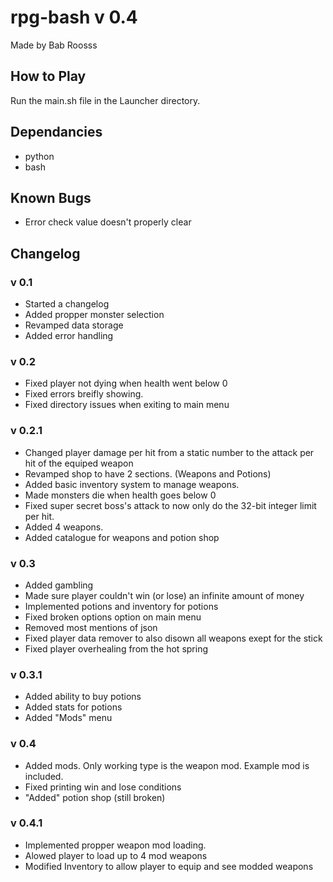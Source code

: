 # rpg-bash v 0.4
Made by Bab Roosss

## How to Play
Run the main.sh file in the Launcher directory.

## Dependancies
- python
- bash

## Known Bugs
- Error check value doesn't properly clear

## Changelog

### v 0.1
- Started a changelog
- Added propper monster selection
- Revamped data storage
- Added error handling

### v 0.2
- Fixed player not dying when health went below 0
- Fixed errors breifly showing.
- Fixed directory issues when exiting to main menu

### v 0.2.1
- Changed player damage per hit from a static number to the attack per hit of the equiped weapon
- Revamped shop to have 2 sections. (Weapons and Potions)
- Added basic inventory system to manage weapons.
- Made monsters die when health goes below 0
- Fixed super secret boss's attack to now only do the 32-bit integer limit per hit.
- Added 4 weapons.
- Added catalogue for weapons and potion shop

### v 0.3
- Added gambling
- Made sure player couldn't win (or lose) an infinite amount of money
- Implemented potions and inventory for potions
- Fixed broken options option on main menu
- Removed most mentions of json
- Fixed player data remover to also disown all weapons exept for the stick
- Fixed player overhealing from the hot spring

### v 0.3.1
- Added ability to buy potions
- Added stats for potions
- Added "Mods" menu

### v 0.4
- Added mods. Only working type is the weapon mod. Example mod is included.
- Fixed printing win and lose conditions
- "Added" potion shop (still broken)

### v 0.4.1
- Implemented propper weapon mod loading.
- Alowed player to load up to 4 mod weapons
- Modified Inventory to allow player to equip and see modded weapons